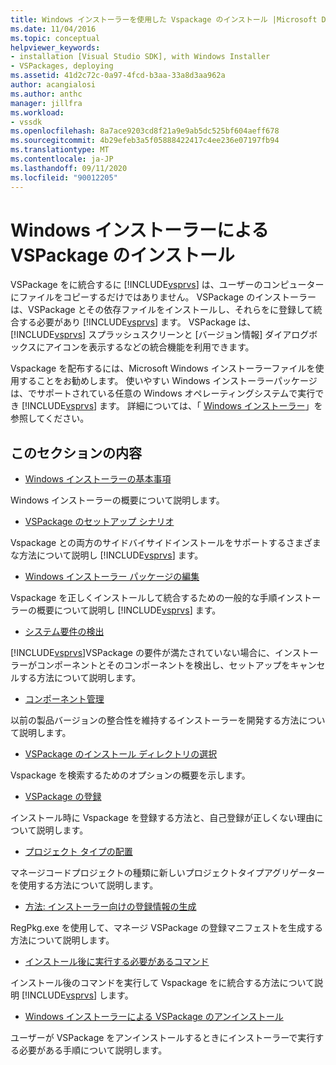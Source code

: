 ```yaml
---
title: Windows インストーラーを使用した Vspackage のインストール |Microsoft Docs
ms.date: 11/04/2016
ms.topic: conceptual
helpviewer_keywords:
- installation [Visual Studio SDK], with Windows Installer
- VSPackages, deploying
ms.assetid: 41d2c72c-0a97-4fcd-b3aa-33a8d3aa962a
author: acangialosi
ms.author: anthc
manager: jillfra
ms.workload:
- vssdk
ms.openlocfilehash: 8a7ace9203cd8f21a9e9ab5dc525bf604aeff678
ms.sourcegitcommit: 4b29efeb3a5f05888422417c4ee236e07197fb94
ms.translationtype: MT
ms.contentlocale: ja-JP
ms.lasthandoff: 09/11/2020
ms.locfileid: "90012205"
---
```

# <a name="installing-vspackages-with-windows-installer"></a>Windows インストーラーによる VSPackage のインストール
VSPackage をに統合するに [!INCLUDE[vsprvs](../../code-quality/includes/vsprvs_md.md)] は、ユーザーのコンピューターにファイルをコピーするだけではありません。 VSPackage のインストーラーは、VSPackage とその依存ファイルをインストールし、それらをに登録して統合する必要があり [!INCLUDE[vsprvs](../../code-quality/includes/vsprvs_md.md)] ます。 VSPackage は、 [!INCLUDE[vsprvs](../../code-quality/includes/vsprvs_md.md)] スプラッシュスクリーンと [バージョン情報] ダイアログボックスにアイコンを表示するなどの統合機能を利用できます。

 Vspackage を配布するには、Microsoft Windows インストーラーファイルを使用することをお勧めします。 使いやすい Windows インストーラーパッケージは、でサポートされている任意の Windows オペレーティングシステムで実行でき [!INCLUDE[vsprvs](../../code-quality/includes/vsprvs_md.md)] ます。 詳細については、「 [Windows インストーラー](/previous-versions/2kt85ked(v=vs.120))」を参照してください。

## <a name="in-this-section"></a>このセクションの内容
- [Windows インストーラーの基本事項](../../extensibility/internals/windows-installer-basics.md)

 Windows インストーラーの概要について説明します。

- [VSPackage のセットアップ シナリオ](../../extensibility/internals/vspackage-setup-scenarios.md)

 Vspackage との両方のサイドバイサイドインストールをサポートするさまざまな方法について説明し [!INCLUDE[vsprvs](../../code-quality/includes/vsprvs_md.md)] ます。

- [Windows インストーラー パッケージの編集](../../extensibility/internals/authoring-a-windows-installer-package.md)

 Vspackage を正しくインストールして統合するための一般的な手順インストーラーの概要について説明し [!INCLUDE[vsprvs](../../code-quality/includes/vsprvs_md.md)] ます。

- [システム要件の検出](../../extensibility/internals/detecting-system-requirements.md)

 [!INCLUDE[vsprvs](../../code-quality/includes/vsprvs_md.md)]VSPackage の要件が満たされていない場合に、インストーラーがコンポーネントとそのコンポーネントを検出し、セットアップをキャンセルする方法について説明します。

- [コンポーネント管理](../../extensibility/internals/component-management.md)

 以前の製品バージョンの整合性を維持するインストーラーを開発する方法について説明します。

- [VSPackage のインストール ディレクトリの選択](../../extensibility/internals/choosing-the-installation-directory-for-a-vspackage.md)

 Vspackage を検索するためのオプションの概要を示します。

- [VSPackage の登録](../../extensibility/internals/vspackage-registration.md)

 インストール時に Vspackage を登録する方法と、自己登録が正しくない理由について説明します。

- [プロジェクト タイプの配置](../../extensibility/internals/deploying-project-types.md)

 マネージコードプロジェクトの種類に新しいプロジェクトタイプアグリゲーターを使用する方法について説明します。

- [方法: インストーラー向けの登録情報の生成](../../extensibility/internals/how-to-generate-registry-information-for-an-installer.md)

 RegPkg.exe を使用して、マネージ VSPackage の登録マニフェストを生成する方法について説明します。

- [インストール後に実行する必要があるコマンド](../../extensibility/internals/commands-that-must-be-run-after-installation.md)

 インストール後のコマンドを実行して Vspackage をに統合する方法について説明 [!INCLUDE[vsprvs](../../code-quality/includes/vsprvs_md.md)] します。

- [Windows インストーラーによる VSPackage のアンインストール](../../extensibility/internals/uninstalling-a-vspackage-with-windows-installer.md)

 ユーザーが VSPackage をアンインストールするときにインストーラーで実行する必要がある手順について説明します。